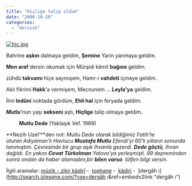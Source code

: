 ```yaml
---
title: "Hiçlige talip oldum"
date: "2008-10-20"
categories: 
  - "dervish"
---
```


[![hic.jpg](/uploads/2008/10/hic.jpg)](/uploads/2008/10/hic.jpg "hic.jpg")

Bahrine **aşkın** dalmaya geldim, **Şemine** Yarin yanmaya geldim. 

**Men araf** dersin okumak için Mürşidi kâmil **bağıne** geldim.

zühdü **takvamı** hiçe saymışem, Hamr-i **vahdeti** içmeye geldim.

Aklı fikrimi **Hakk**'a vermişem, Mecnunem ... **Leyla'ya** geldim.

İlmi **ledûni** noktada gördüm, **Ehli hal** için feryada geldim.

**_Mutlu_**'nun yaşı **sekseni** aştı, **Hiçlige** talip olmaya geldim.

         **Mutlu Dede** (Yaklaşık Vef. 1969)

**Nezih Uzel'**den not: _Mutlu Dede olarak bildiğimiz Fatih'te oturan Adıyaman'lı Havlucu **Mustafa Mutlu** Efendi'yi 60'lı yılların sonunda tanımıştım. Çevresinde bir grup aşık ihvanla gezerdi. **Dede göçtü**, ihvan dağıldı. En yakını **Cevat Türkelman** Yalova'ya yerleşmişti. 99 depreminden sonra ondan da haber alamadım,bir **bilen varsa**  lütfen bilgi versin._  

İlgili aramalar: [müzik - zikir kâdirî](http://www.izlesene.com/video/muzik-muzik----zikir-kdir/599848/ref=embednew "müzik - zikir kâdirî") -  [tophane](http://search.izlesene.com/?vse=tophane&ref=embedv2link "tophane") -  [kâdiri](http://search.izlesene.com/?vse=kâdiri&ref=embedv2link "kâdiri") -  [dergâh ı](http://search.izlesene.com/?vse=dergâh ı&ref=embedv2link "dergâh ı")
